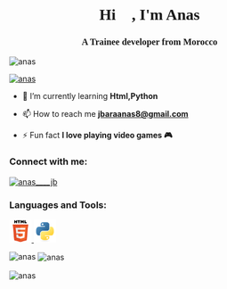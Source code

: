 <Font face="Comic Sans MS">
<h1 align="center">Hi 👋, I'm Anas</h1>
<h3 align="center">A Trainee developer from Morocco</h3>
</Font>

<p align="left"> <img src="https://komarev.com/ghpvc/?username=anas&label=Profile%20views&color=0e75b6&style=flat" alt="anas" /> </p>

<p align="left"> <a href="https://github.com/ryo-ma/github-profile-trophy"><img src="https://github-profile-trophy.vercel.app/?username=anas" alt="anas" /></a> </p>

- 🌱 I’m currently learning **Html,Python**

- 📫 How to reach me **jbaraanas8@gmail.com**

- ⚡ Fun fact **I love playing video games 🎮**

<h3 align="left">Connect with me:</h3>
<p align="left">
<a href="https://instagram.com/anas____jb" target="blank"><img align="center" src="https://raw.githubusercontent.com/rahuldkjain/github-profile-readme-generator/master/src/images/icons/Social/instagram.svg" alt="anas____jb" height="30" width="40" /></a>
</p>

<h3 align="left">Languages and Tools:</h3>
<p align="left"> <a href="https://www.w3.org/html/" target="_blank" rel="noreferrer"> <img src="https://raw.githubusercontent.com/devicons/devicon/master/icons/html5/html5-original-wordmark.svg" alt="html5" width="40" height="40"/> </a> <a href="https://www.python.org" target="_blank" rel="noreferrer"> <img src="https://raw.githubusercontent.com/devicons/devicon/master/icons/python/python-original.svg" alt="python" width="40" height="40"/> </a> </p>

<p><img align="left" src="https://github-readme-stats.vercel.app/api/top-langs?username=anas&show_icons=true&locale=en&layout=compact" alt="anas" /></p>

<p>&nbsp;<img align="center" src="https://github-readme-stats.vercel.app/api?username=anas&show_icons=true&locale=en" alt="anas" /></p>

<p><img align="center" src="https://github-readme-streak-stats.herokuapp.com/?user=anas&" alt="anas" /></p>
